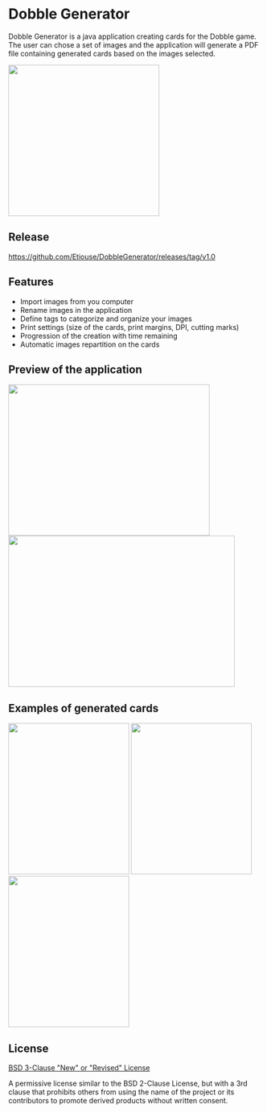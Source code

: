# Dobble Generator

Dobble Generator is a java application creating cards for the Dobble game. The user can chose a set of images and the application will generate a PDF file containing generated cards based on the images selected. 

<img src="https://i.imgur.com/XcR7H6z.jpg" width="300" height="300" />

## Release
https://github.com/Etiouse/DobbleGenerator/releases/tag/v1.0

## Features 

* Import images from you computer
* Rename images in the application
* Define tags to categorize and organize your images
* Print settings (size of the cards, print margins, DPI, cutting marks)
* Progression of the creation with time remaining
* Automatic images repartition on the cards

## Preview of the application

<img src="https://i.imgur.com/ejpEaSd.png" width="400" height="300" /> <img src="https://i.imgur.com/kVqOH3U.png" width="450" height="300" />

## Examples of generated cards

<img src="https://i.imgur.com/iFLlDGX.png" width="240" height="300" /> <img src="https://i.imgur.com/g28PJvm.png" width="240" height="300" /> <img src="https://i.imgur.com/KXzbEwT.png" width="240" height="300" />

## License
[BSD 3-Clause "New" or "Revised" License](https://github.com/Etiouse/DobbleGenerator/blob/master/LICENSE)

A permissive license similar to the BSD 2-Clause License, but with a 3rd clause that prohibits others from using the name of the project or its contributors to promote derived products without written consent.
